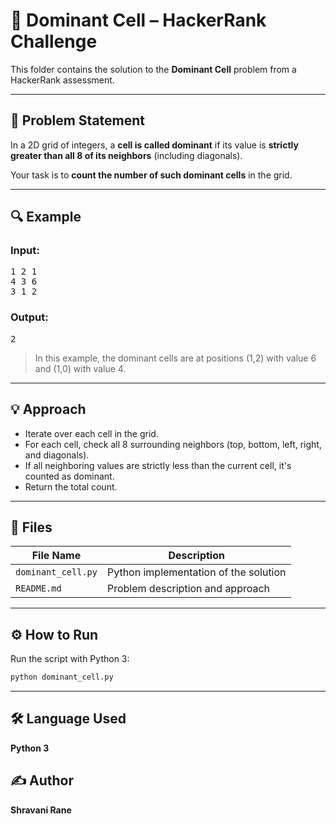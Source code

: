 # 🧩 Dominant Cell – HackerRank Challenge

This folder contains the solution to the **Dominant Cell** problem from a HackerRank assessment.

---

## 🧠 Problem Statement

In a 2D grid of integers, a **cell is called dominant** if its value is **strictly greater than all 8 of its neighbors** (including diagonals).

Your task is to **count the number of such dominant cells** in the grid.

---

## 🔍 Example

### Input:
<pre>
1 2 1
4 3 6
3 1 2
</pre>


### Output:
<pre>
2
</pre>

> In this example, the dominant cells are at positions (1,2) with value 6 and (1,0) with value 4.

---

## 💡 Approach

- Iterate over each cell in the grid.
- For each cell, check all 8 surrounding neighbors (top, bottom, left, right, and diagonals).
- If all neighboring values are strictly less than the current cell, it's counted as dominant.
- Return the total count.

---

## 📂 Files

| File Name           | Description                          |
|---------------------|--------------------------------------|
| `dominant_cell.py`  | Python implementation of the solution |
| `README.md`         | Problem description and approach     |

---

## ⚙️ How to Run

Run the script with Python 3:

```bash
python dominant_cell.py
```
---

## 🛠️ Language Used  
**Python 3**

## ✍️ Author  
**Shravani Rane**

